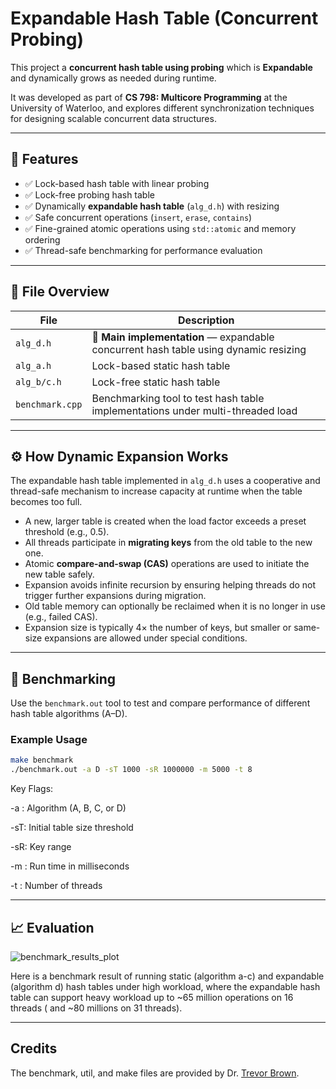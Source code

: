 # Expandable Hash Table (Concurrent Probing)

This project a **concurrent hash table using probing** which is **Expandable** and dynamically grows as needed during runtime.

It was developed as part of **CS 798: Multicore Programming** at the University of Waterloo, and explores different synchronization techniques for designing scalable concurrent data structures.

---

## 🚀 Features

- ✅ Lock-based hash table with linear probing
- ✅ Lock-free probing hash table
- ✅ Dynamically **expandable hash table** (`alg_d.h`) with resizing
- ✅ Safe concurrent operations (`insert`, `erase`, `contains`)
- ✅ Fine-grained atomic operations using `std::atomic` and memory ordering
- ✅ Thread-safe benchmarking for performance evaluation

---

## 📁 File Overview

| File             | Description |
|------------------|-------------|
| `alg_d.h`        | 📌 **Main implementation** — expandable concurrent hash table using dynamic resizing |
| `alg_a.h`        |  Lock-based static hash table |
| `alg_b/c.h`        |  Lock-free static hash table |
| `benchmark.cpp`  | Benchmarking tool to test hash table implementations under multi-threaded load |

---

## ⚙️ How Dynamic Expansion Works

The expandable hash table implemented in `alg_d.h` uses a cooperative and thread-safe mechanism to increase capacity at runtime when the table becomes too full.

- A new, larger table is created when the load factor exceeds a preset threshold (e.g., 0.5).
- All threads participate in **migrating keys** from the old table to the new one.
- Atomic **compare-and-swap (CAS)** operations are used to initiate the new table safely.
- Expansion avoids infinite recursion by ensuring helping threads do not trigger further expansions during migration.
- Old table memory can optionally be reclaimed when it is no longer in use (e.g., failed CAS).
- Expansion size is typically 4× the number of keys, but smaller or same-size expansions are allowed under special conditions.

---

## 🧪 Benchmarking

Use the `benchmark.out` tool to test and compare performance of different hash table algorithms (A–D).

### Example Usage

```bash
make benchmark
./benchmark.out -a D -sT 1000 -sR 1000000 -m 5000 -t 8
```

Key Flags:

-a : Algorithm (A, B, C, or D)

-sT: Initial table size threshold

-sR: Key range

-m : Run time in milliseconds

-t : Number of threads

---

## 📈 Evaluation

![benchmark_results_plot](https://github.com/user-attachments/assets/bbb6936c-c24d-4502-9d96-72c1cb23fb76)

Here is a benchmark result of running static (algorithm a-c) and expandable (algorithm d) hash tables under high workload, where the expandable hash table can support heavy workload up to ~65 million operations on 16 threads ( and ~80 millions on 31 threads).

---

## Credits
The benchmark, util, and make files are provided by Dr. [Trevor Brown](https://www.cs.utoronto.ca/~tabrown/).
